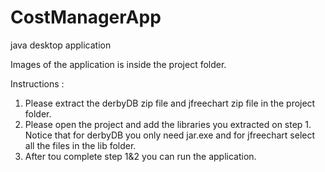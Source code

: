# CostManagerApp
java desktop application

Images of the application is inside the project folder.

Instructions :
1. Please extract the derbyDB zip file and jfreechart zip file in the project folder.
2. Please open the project and add the libraries you extracted on step 1. Notice that for derbyDB you only need jar.exe and for jfreechart select all the files in the lib folder.
3. After tou complete step 1&2 you can run the application.
